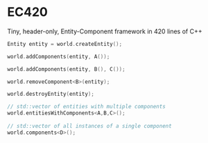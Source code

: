 # EC420
Tiny, header-only, Entity-Component framework in 420 lines of C++

```cpp
Entity entity = world.createEntity();

world.addComponents(entity, A());

world.addComponents(entity, B(), C());

world.removeComponent<B>(entity);

world.destroyEntity(entity);
```

```cpp
// std::vector of entities with multiple components
world.entitiesWithComponents<A,B,C>();
	
// std::vector of all instances of a single component
world.components<D>();
```
